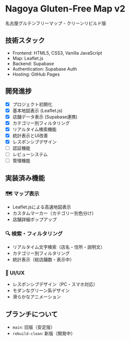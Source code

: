 # Nagoya Gluten-Free Map v2

名古屋グルテンフリーマップ - クリーンリビルド版

## 技術スタック
- Frontend: HTML5, CSS3, Vanilla JavaScript
- Map: Leaflet.js
- Backend: Supabase
- Authentication: Supabase Auth
- Hosting: GitHub Pages

## 開発進捗
- [x] プロジェクト初期化
- [x] 基本地図表示 (Leaflet.js)
- [x] 店舗データ表示 (Supabase連携)
- [x] カテゴリー別フィルタリング
- [x] リアルタイム検索機能
- [x] 統計表示とUI改善
- [x] レスポンシブデザイン
- [ ] 認証機能
- [ ] レビューシステム
- [ ] 管理機能

## 実装済み機能

### 🗺️ マップ表示
- Leaflet.jsによる高速地図表示
- カスタムマーカー（カテゴリー別色分け）
- 店舗詳細ポップアップ

### 🔍 検索・フィルタリング
- リアルタイム文字検索（店名・住所・説明文）
- カテゴリー別フィルタリング
- 統計表示（総店舗数・表示中）

### 🎨 UI/UX
- レスポンシブデザイン（PC・スマホ対応）
- モダンなグリーン系デザイン
- 滑らかなアニメーション

## ブランチについて
- `main`: 旧版（安定版）
- `rebuild-clean`: 新版（開発中）